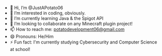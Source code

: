 - 👋 Hi, I’m @JustAPotato06
- 👀 I’m interested in coding, obviously.
- 🌱 I’m currently learning Java & the Spigot API
- 💞️ I’m looking to collaborate on any Minecraft plugin project!
- 📫 How to reach me: potatodevelopment06@gmail.com
- 😄 Pronouns: He/Him
- ⚡ Fun fact: I'm currently studying Cybersecurity and Computer Science at school!
